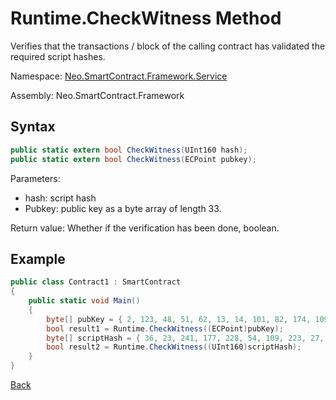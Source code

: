 # Runtime.CheckWitness Method

Verifies that the transactions / block of the calling contract has validated the required script hashes.

Namespace: [Neo.SmartContract.Framework.Service](../../Neo.SmartContract.Framework.Service.md)

Assembly: Neo.SmartContract.Framework

## Syntax

```c#
public static extern bool CheckWitness(UInt160 hash);
public static extern bool CheckWitness(ECPoint pubkey);
```

Parameters:

- hash: script hash
- Pubkey: public key as a byte array of length 33.


Return value: Whether if the verification has been done, boolean.

## Example

```c#
public class Contract1 : SmartContract
{
    public static void Main()
    {
        byte[] pubKey = { 2, 123, 48, 51, 62, 13, 14, 101, 82, 174, 109, 29, 169, 249, 64, 159, 85, 30, 53, 238, 151, 25, 48, 94, 148, 93, 196, 220, 186, 153, 132, 86, 202 };
        bool result1 = Runtime.CheckWitness((ECPoint)pubKey);
        byte[] scriptHash = { 36, 23, 241, 177, 228, 54, 109, 223, 27, 237, 139, 54, 207, 38, 132, 101, 172, 3, 10, 73 };
        bool result2 = Runtime.CheckWitness((UInt160)scriptHash);
    }
}
```



[Back](../Runtime.md)